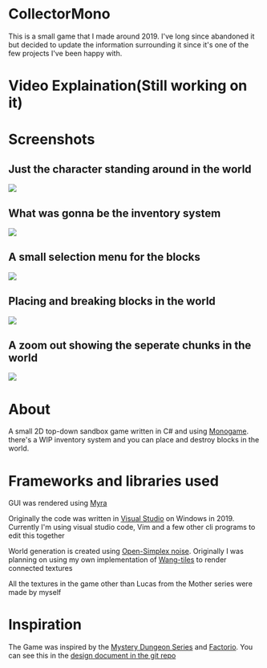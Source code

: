 # CollectorMono

This is a small game that I made around 2019. I've long since abandoned it but decided to update the information surrounding it since it's one of the few projects I've been happy with.

# Video Explaination(Still working on it)

# Screenshots
## Just the character standing around in the world
![](https://raw.githubusercontent.com/Solargale/CollectorMono/master/Collector/Documentation/2021-09-18_17-50.png)

## What was gonna be the inventory system
![](https://raw.githubusercontent.com/Solargale/CollectorMono/master/Collector/Documentation/2021-09-18_17-55.png)

## A small selection menu for the blocks

![](https://raw.githubusercontent.com/Solargale/CollectorMono/master/Collector/Documentation/2021-09-18_17-55_1.png)


## Placing and breaking blocks in the world

![](https://raw.githubusercontent.com/Solargale/CollectorMono/master/Collector/Documentation/2021-09-18_17-55_2.png)

## A zoom out showing the seperate chunks in the world

![](https://raw.githubusercontent.com/Solargale/CollectorMono/master/Collector/Documentation/2021-09-18_17-56.png)


# About
A small 2D top-down sandbox game written in C# and using [Monogame](https://www.monogame.net/). there's a WIP inventory system and you can place and destroy blocks in the world.


# Frameworks and libraries used
GUI was rendered using [Myra](https://github.com/rds1983/Myra)

Originally the code was written in [Visual Studio](https://visualstudio.microsoft.com/vs/) on Windows in 2019. Currently I'm using visual studio code, Vim and a few other cli programs to edit this together

World generation is created using [Open-Simplex noise](https://gist.github.com/KdotJPG/b1270127455a94ac5d19). Originally I was planning on using my own implementation of [Wang-tiles](https://en.wikipedia.org/wiki/Wang_tile) to render connected textures

All the textures in the game other than Lucas from the Mother series were made by myself

# Inspiration
The Game was inspired by the [Mystery Dungeon Series](https://en.wikipedia.org/wiki/Mystery_Dungeon) and [Factorio](https://www.factorio.com/). You can see this in the [design document in the git repo](Collector/Documentation/Game%20Goals%20(GG).pdf)
